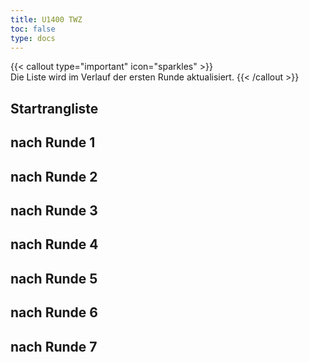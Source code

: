 ```yaml
---
title: U1400 TWZ
toc: false
type: docs
---
```


{{< callout type="important" icon="sparkles" >}}    
Die Liste wird im Verlauf der ersten Runde aktualisiert.
{{< /callout >}}


## Startrangliste
## nach Runde 1
## nach Runde 2
## nach Runde 3
## nach Runde 4
## nach Runde 5
## nach Runde 6
## nach Runde 7